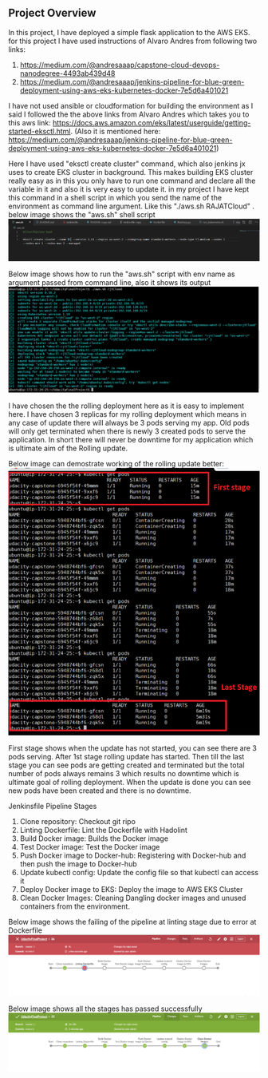 ## Project Overview

In this project, I have deployed a simple flask application to the AWS EKS.  for this project I have used instructions of Alvaro Andres from following two links:
1. https://medium.com/@andresaaap/capstone-cloud-devops-nanodegree-4493ab439d48
2. https://medium.com/@andresaaap/jenkins-pipeline-for-blue-green-deployment-using-aws-eks-kubernetes-docker-7e5d6a401021

I have not used ansible or cloudformation for building the environment as I said I followed the the above links from Alvaro Andres which takes you to this aws link: https://docs.aws.amazon.com/eks/latest/userguide/getting-started-eksctl.html. (Also it is mentioned here: https://medium.com/@andresaaap/jenkins-pipeline-for-blue-green-deployment-using-aws-eks-kubernetes-docker-7e5d6a401021)

Here I have used "eksctl create cluster" command, which also jenkins jx uses to create EKS cluster in background. This makes building EKS cluster really easy as in this you only have to run one command and declare all the variable in it and also it is very easy to update it.
in my project I have kept this command in a shell script in which you send the name of the environment as command line argument. 
Like this "./aws.sh RAJATCloud" . below image shows the "aws.sh" shell script
![Image of Pods](https://github.com/rajatrawat99/UdacityFinalProject/blob/master/aws.PNG)

Below image shows how to run the "aws.sh" script with env name as argument passed from command line, also it shows its output
![Image of shellScriptOutput](https://github.com/rajatrawat99/UdacityFinalProject/blob/master/scriptOutput.PNG)

I have chosen the the rolling deployment here as it is easy to implement here. I have chosen 3 replicas for my rolling deployment which means in any case of update there will always be 3 pods serving my app. Old pods will only get terminated when there is newly 3 created pods to serve the application. In short there will never be downtime for my application which is ultimate aim of the Rolling update.

Below image can demostrate working of the rolling update better:
![Image of shellScript](https://github.com/rajatrawat99/UdacityFinalProject/blob/master/pods.PNG)

First stage shows when the update has not started, you can see there are 3 pods serving. After 1st stage rolling update has started. Then till the last stage you can see pods are getting created and terminated but the total number of pods always remains 3 which results no downtime which is ultimate goal of rolling deployment. When the update is done you can see new pods have been created and there is no downtime.

Jenkinsfile Pipeline Stages
1. Clone repository: Checkout git ripo
2. Linting Dockerfile: Lint the Dockerfile with Hadolint
3. Build Docker image: Builds the Docker image
4. Test Docker image: Test the Docker image
5. Push Docker image to Docker-hub: Registering with Docker-hub and then push the image to Docker-hub
6. Update kubectl config: Update the config file so that kubectl can access it
7. Deploy Docker image to EKS: Deploy the image to AWS EKS Cluster
8. Clean Docker Images: Cleaning Dangling docker images and unused containers from the environment.

Below image shows the failing of the pipeline at linting stage due to error at Dockerfile
![Image of piplelineFail](https://github.com/rajatrawat99/UdacityFinalProject/blob/master/fail1.PNG)



Below image shows all the stages has passed successfully
![Image of PipelinePass](https://github.com/rajatrawat99/UdacityFinalProject/blob/master/pass1.PNG)
